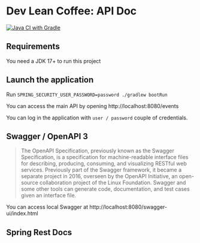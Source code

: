 # Dev Lean Coffee: API Doc

[![Java CI with Gradle](https://github.com/olivier-lemerdy-kry/devleancoffee-apidoc/actions/workflows/gradle.yml/badge.svg)](https://github.com/olivier-lemerdy-kry/devleancoffee-apidoc/actions/workflows/gradle.yml)

## Requirements

You need a JDK 17+ to run this project

## Launch the application

Run `SPRING_SECURITY_USER_PASSWORD=password ./gradlew bootRun`

You can access the main API by opening http://localhost:8080/events

You can log in the application with `user / password` couple of credentials.

## Swagger / OpenAPI 3

> The OpenAPI Specification, previously known as the Swagger Specification, is a specification for machine-readable interface files for describing, producing, consuming, and visualizing RESTful web services. 
> Previously part of the Swagger framework, it became a separate project in 2016, overseen by the OpenAPI Initiative, an open-source collaboration project of the Linux Foundation.
> Swagger and some other tools can generate code, documentation, and test cases given an interface file.

You can access local Swagger at http://localhost:8080/swagger-ui/index.html

## Spring Rest Docs

